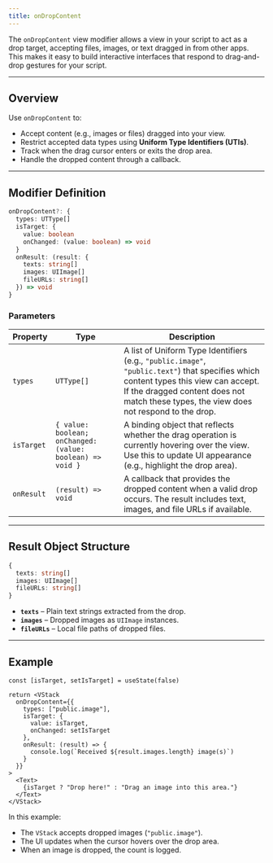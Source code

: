 ```yaml
---
title: onDropContent
---
```

The `onDropContent` view modifier allows a view in your script to act as a drop target, accepting files, images, or text dragged in from other apps. This makes it easy to build interactive interfaces that respond to drag-and-drop gestures for your script.

---

## Overview

Use `onDropContent` to:

* Accept content (e.g., images or files) dragged into your view.
* Restrict accepted data types using **Uniform Type Identifiers (UTIs)**.
* Track when the drag cursor enters or exits the drop area.
* Handle the dropped content through a callback.

---

## Modifier Definition

```ts
onDropContent?: {
  types: UTType[]
  isTarget: {
    value: boolean
    onChanged: (value: boolean) => void
  }
  onResult: (result: {
    texts: string[]
    images: UIImage[]
    fileURLs: string[]
  }) => void
}
```

### Parameters

| Property   | Type                                                      | Description                                                                                                                                                                                                                     |
| ---------- | --------------------------------------------------------- | ------------------------------------------------------------------------------------------------------------------------------------------------------------------------------------------------------------------------------- |
| `types`    | `UTType[]`                                                | A list of Uniform Type Identifiers (e.g., `"public.image"`, `"public.text"`) that specifies which content types this view can accept. If the dragged content does not match these types, the view does not respond to the drop. |
| `isTarget` | `{ value: boolean; onChanged: (value: boolean) => void }` | A binding object that reflects whether the drag operation is currently hovering over the view. Use this to update UI appearance (e.g., highlight the drop area).                                                                |
| `onResult` | `(result) => void`                                        | A callback that provides the dropped content when a valid drop occurs. The result includes text, images, and file URLs if available.                                                                                            |

---

## Result Object Structure

```ts
{
  texts: string[]
  images: UIImage[]
  fileURLs: string[]
}
```

* **`texts`** – Plain text strings extracted from the drop.
* **`images`** – Dropped images as `UIImage` instances.
* **`fileURLs`** – Local file paths of dropped files.

---

## Example

```tsx
const [isTarget, setIsTarget] = useState(false)

return <VStack
  onDropContent={{
    types: ["public.image"],
    isTarget: {
      value: isTarget,
      onChanged: setIsTarget
    },
    onResult: (result) => {
      console.log(`Received ${result.images.length} image(s)`)
    }
  }}
>
  <Text>
    {isTarget ? "Drop here!" : "Drag an image into this area."}
  </Text>
</VStack>
```

In this example:

* The `VStack` accepts dropped images (`"public.image"`).
* The UI updates when the cursor hovers over the drop area.
* When an image is dropped, the count is logged.
